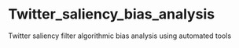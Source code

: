 # Twitter_saliency_bias_analysis
Twitter saliency filter algorithmic bias analysis using automated tools
